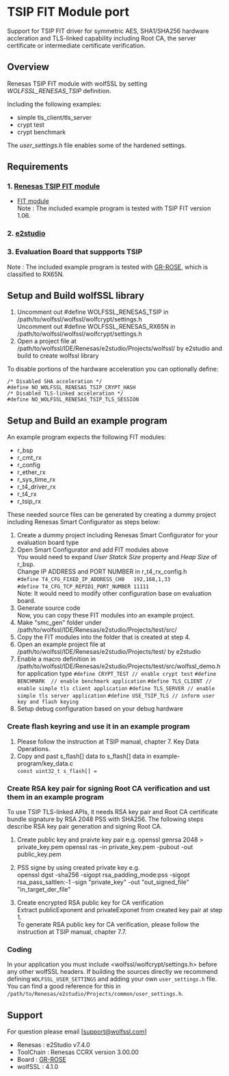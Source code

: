 # TSIP FIT Module port
Support for TSIP FIT driver for symmetric AES, SHA1/SHA256 hardware accleration and TLS-linked capability including Root CA, the server certificate or intermediate certificate verification.

## Overview
Renesas TSIP FIT module with wolfSSL by setting *WOLFSSL_RENESAS_TSIP* definition.
 
Including the following examples:

* simple tls_client/tls_server
* crypt test
* crypt benchmark

 The *user_settings.h* file enables some of the hardened settings.

## Requirements
### 1. [Renesas TSIP FIT module](https://www.renesas.com/us/en/products/software-tools/software-os-middleware-driver/security-crypto/trusted-secure-ip-driver.html)
- [FIT module](https://www.renesas.com/us/en/products/software-tools/software-os-middleware-driver/software-package/fit.html)  
Note : The included example program is tested with TSIP FIT version 1.06.

### 2. [e2studio](https://www.renesas.com/us/en/products/software-tools/tools/ide/e2studio.html) 

### 3. Evaluation Board that suppports TSIP
Note : The included example program is tested with [GR-ROSE](http://gadget.renesas.com/en/product/rose.html), which is classified to RX65N.

## Setup and Build wolfSSL library
 1. Uncomment out #define WOLFSSL_RENESAS_TSIP in /path/to/wolfssl/wolfssl/wolfcrypt/settings.h  
    Uncomment out #define WOLFSSL_RENESAS_RX65N in /path/to/wolfssl/wolfssl/wolfcrypt/settings.h
 2. Open a project file at /path/to/wolfssl/IDE/Renesas/e2studio/Projects/wolfssl/ by e2studio and build to create wolfssl library

To disable portions of the hardware acceleration you can optionally define:  

```
/* Disabled SHA acceleration */
#define NO_WOLFSSL_RENESAS_TSIP_CRYPT_HASH
/* Disabled TLS-linked acceleration */
#define NO_WOLFSSL_RENESAS_TSIP_TLS_SESSION
```

## Setup and Build an example program
An example program expects the following FIT modules:

* r_bsp
* r_cmt_rx
* r_config
* r_ether_rx
* r_sys_time_rx
* r_t4_driver_rx
* r_t4_rx
* r_tsip_rx

These needed source files can be generated by creating a dummy project including Renesas Smart Configurator as steps below:

 1. Create a dummy project including Renesas Smart Configurator for your evaluation board type
 2. Open Smart Configurator and add FIT modules above  
    You would need to expand *User Statck Size* property and *Heap Size* of r_bsp.  
    Change IP ADDRESS and PORT NUMBER in r_t4_rx_config.h  
    `#define T4_CFG_FIXED_IP_ADDRESS_CH0   192,168,1,33`  
    `#define T4_CFG_TCP_REPID1_PORT_NUMBER 11111`  
    Note: It would need to modify other configuration base on evaluation board.
 3. Generate source code  
Now, you can copy these FIT modules into an example project.  
 4. Make "smc_gen" folder under /path/to/wolfssl/IDE/Renesas/e2studio/Projects/test/src/
 5. Copy the FIT modules into the folder that is created at step 4.
 6. Open an example project file at /path/to/wolfssl/IDE/Renesas/e2studio/Projects/test/ by e2studio  
 7. Enable a macro definition in /path/to/wolfssl/IDE/Renesas/e2studio/Projects/test/src/wolfssl_demo.h for application type
    `#define CRYPT_TEST // enable crypt test`
    `#define BENCHMARK  // enable benchmark application`
    `#define TLS_CLIENT // enable simple tls client application`
    `#define TLS_SERVER // enable simple tls server application`
    `#define USE_TSIP_TLS // inform user key and flash keying`
 7. Setup debug configuration based on your debug hardware  

### Create flash keyring and use it in an example program
 1. Please follow the instruction at TSIP manual, chapter 7. Key Data Operations.  
 2. Copy and past s_flash[] data to s_flash[] data in example-program/key_data.c  
`const uint32_t s_flash[] =`
### Create RSA key pair for signing Root CA verification and ust them in an example program
 To use TSIP TLS-linked APIs, it needs RSA key pair and Root CA certificate bundle signature by RSA 2048 PSS with SHA256. 
 The following steps describe RSA key pair generation and signing Root CA.
 
 1. Create public key and praivte key pair
 e.g. 
 openssl genrsa 2048 > private_key.pem
 openssl ras -in private_key.pem -pubout -out public_key.pem
 2. PSS signe by using created private key
 e.g.  
 openssl dgst -sha256 -sigopt rsa_padding_mode:pss -sigopt rsa_pass_saltlen:-1 -sign "private_key" -out "out_signed_file" "in_target_der_file"
 
 3. Create encrypted RSA public key for CA verification  
 Extract publicExponent and privateExponet from created key pair at step 1.  
 To generate RSA public key for CA verification, please follow the instruction at TSIP manual, chapter 7.7.

### Coding

In your application you must include <wolfssl/wolfcrypt/settings.h> before any other wolfSSL headers. If building the sources directly we recommend defining `WOLFSSL_USER_SETTINGS` and adding your own `user_settings.h` file. You can find a good reference for this in `/path/to/Renesas/e2studio/Projects/common/user_settings.h`.

## Support
 For question please email [support@wolfssl.com]

* Renesas   : e2Studio v7.4.0
* ToolChain : Renesas CCRX version 3.00.00
* Board     : [GR-ROSE](http://gadget.renesas.com/en/product/rose.html)
* wolfSSL   : 4.1.0
